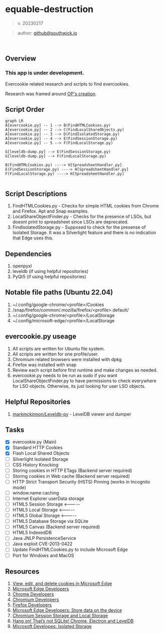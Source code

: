 


# equable-destruction
> v. 20230217

> author: github@southwick.io
<br>

## Overview
### This app is under development.
 Evercookie related research and scripts to find evercookies.
<br>

Research was framed around [OP's creation](https://github.com/samyk/evercookie).
<br>

## Script Order
```mermaid
graph LR
A[evercookie.py] -- 1 --> B(FindHTMLCookies.py)
A[evercookie.py] -- 2 --> C(FindLocalShareObjects.py)
A[evercookie.py] -- 3 --> D(FindIsolatedStorage.py)
A[evercookie.py] -- 4 --> E(FindSessionStorage.py)
A[evercookie.py] -- 5 --> F(FindLocalStorage.py)

G[leveldb-dump.py] --> E(FindSessionStorage.py)
G[leveldb-dump.py] --> F(FindLocalStorage.py)

B(FindHTMLCookies.py) ----> H[SpreadsheetHandler.py]
E(FindSessionStorage.py) ----> H[SpreadsheetHandler.py]
F(FindLocalStorage.py) ----> H[SpreadsheetHandler.py]


```

## Script Descriptions
 1. FindHTMLCookies.py - Checks for simple HTML cookies from Chrome and Firefox. Apt and Snap examples.
 2. LocalShareObjectFinder.py - Checks for the presence of LSOs, but doesnt print to spreadsheet since LSOs are deprecated.
 3. FindIsolatedStorage.py - Supposed to check for the presense of Isolated Storage. It was a Silverlight feature and there is no indication that Edge uses this.
 

## Dependencies
 1. openpyxl
 2. leveldb (if using helpful repositories)
 3. PyQt5 (if using helpful repositories)

## Notable file paths (Ubuntu 22.04)
1. ~/.config/google-chrome/\<profile\>/Cookies
2. /snap/firefox/common/.mozilla/firefox/\<profile\>.default/
3. ~/.config/google-chrome/\<profile\>/LocalStorage
4. ~/.config/microsoft-edge/\<profile\>/LocalStorage

## evercookie.py useage
 1. All scripts are written for Ubuntu file system.
 2. All scripts are written for one profile/user.
 3. Chromium related browsers were installed with dpkg
 4. Firefox was installed with snap
 5. Review each script before first runtime and make changes as needed.
 6. evercookie.py needs to be run as sudo if you want LocalShareObjectFinder.py to have permissions to check everywhere for LSO objects. Otherwise, its just looking for user LSO objects.

## Helpful Repositories
1. [markmckinnon/Leveldb-py](https://github.com/markmckinnon/Leveldb-py) - LevelDB viewer and dumper

## Tasks
- [x] evercookie.py (Main)
- [x] Standard HTTP Cookies
- [x] Flash Local Shared Objects
- [ ] Silverlight Isolated Storage
- [ ] CSS History Knocking
- [ ] Storing cookies in HTTP ETags (Backend server required)
- [ ] Storing cookies in Web cache (Backend server required)
- [ ] HTTP Strict Transport Security (HSTS) Pinning (works in Incognito mode)
- [ ] window.name caching
- [ ] Internet Explorer userData storage
- [ ] HTML5 Session Storage <-----
- [ ] HTML5 Local Storage <-----
- [ ] HTML5 Global Storage <-----
- [ ] HTML5 Database Storage via SQLite
- [ ] HTML5 Canvas (Backend server required)
- [ ] HTML5 IndexedDB
- [ ] Java JNLP PersistenceService
- [ ] Java exploit CVE-2013-0422
- [ ] Update FindHTMLCookies.py to include Microsoft Edge
- [ ] Port for Windows and MacOS

## Resources
1. [View, edit, and delete cookies in Microsoft Edge](https://learn.microsoft.com/en-us/microsoft-edge/devtools-guide-chromium/storage/cookies)
2. [Microsoft Edge Developers](https://learn.microsoft.com/en-us/microsoft-edge/developer/)
3. [Chrome Developers](https://developer.chrome.com/docs/)
4. [Chromium Developers](https://www.chromium.org/developers/)
5. [Firefox Developers](https://developer.mozilla.org/en-US/)
6. [Microsoft Edge Developers: Store data on the device](https://learn.microsoft.com/en-us/microsoft-edge/progressive-web-apps-chromium/how-to/offline)
7. [Chromium Session Storage and Local Storage](https://www.cclsolutionsgroup.com/post/chromium-session-storage-and-local-storage)
8. [Hang on! That’s not SQLite! Chrome, Electron and LevelDB](https://www.cclsolutionsgroup.com/post/hang-on-thats-not-sqlite-chrome-electron-and-leveldb)
9. [Microsoft Developes: Isolated Storage](https://learn.microsoft.com/en-us/dotnet/standard/io/isolated-storage)

